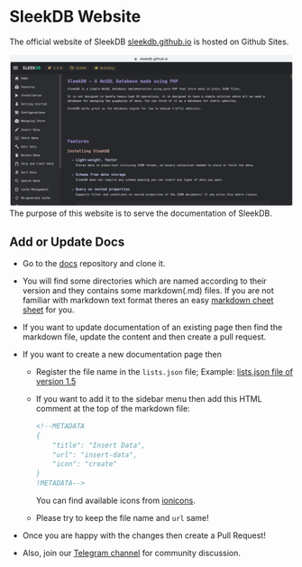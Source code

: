 # SleekDB Website

The official website of SleekDB [sleekdb.github.io](https://sleekdb.github.io) is hosted on Github Sites.

![SleekDB Website](./assets/sleekdb.github.io.png "SleekDB Website")
The purpose of this website is to serve the documentation of SleekDB.

## Add or Update Docs

- Go to the [docs](https://github.com/SleekDB/docs) repository and clone it.
- You will find some directories which are named according to their version and they contains some markdown(.md) files. If you are not familiar with markdown text format theres an easy [markdown cheet sheet](https://github.com/adam-p/markdown-here/wiki/Markdown-Cheatsheet) for you.
- If you want to update documentation of an existing page then find the markdown file, update the content and then create a pull request.
- If you want to create a new documentation page then

  - Register the file name in the `lists.json` file; Example: [lists.json file of version 1.5](https://github.com/SleekDB/docs/blob/master/1.5.0/lists.json)
  - If you want to add it to the sidebar menu then add this HTML comment at the top of the markdown file:

    ```html
    <!--METADATA
    {
        "title": "Insert Data",
        "url": "insert-data",
        "icon": "create"
    }
    !METADATA-->
    ```

    You can find available icons from [ionicons](https://ionicons.com/v4/).

  - Please try to keep the file name and `url` same!

- Once you are happy with the changes then create a Pull Request!
- Also, join our [Telegram channel](https://t.me/joinchat/HWnK7UL429QGXfs7) for community discussion.
